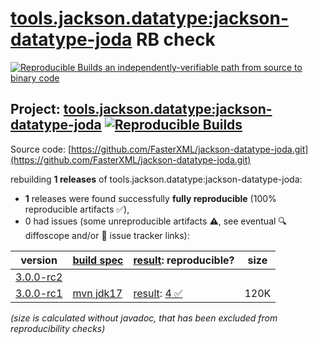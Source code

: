 [tools.jackson.datatype:jackson-datatype-joda](https://central.sonatype.com/artifact/tools.jackson.datatype/jackson-datatype-joda/versions) RB check
=======

[![Reproducible Builds](https://reproducible-builds.org/images/logos/rb.svg) an independently-verifiable path from source to binary code](https://reproducible-builds.org/)

## Project: [tools.jackson.datatype:jackson-datatype-joda](https://central.sonatype.com/artifact/tools.jackson.datatype/jackson-datatype-joda/versions) [![Reproducible Builds](https://img.shields.io/endpoint?url=https://raw.githubusercontent.com/jvm-repo-rebuild/reproducible-central/master/content/tools/jackson/datatype/jackson-datatype-joda/badge.json)](https://github.com/jvm-repo-rebuild/reproducible-central/blob/master/content/tools/jackson/datatype/jackson-datatype-joda/README.md)

Source code: [https://github.com/FasterXML/jackson-datatype-joda.git](https://github.com/FasterXML/jackson-datatype-joda.git)

rebuilding **1 releases** of tools.jackson.datatype:jackson-datatype-joda:
- **1** releases were found successfully **fully reproducible** (100% reproducible artifacts :white_check_mark:),
- 0 had issues (some unreproducible artifacts :warning:, see eventual :mag: diffoscope and/or :memo: issue tracker links):

| version | [build spec](/BUILDSPEC.md) | [result](https://reproducible-builds.org/docs/jvm/): reproducible? | size |
| -- | --------- | ------ | -- |
| [3.0.0-rc2](https://central.sonatype.com/artifact/tools.jackson.datatype/jackson-datatype-joda/3.0.0-rc2/pom) | | | |
| [3.0.0-rc1](https://central.sonatype.com/artifact/tools.jackson.datatype/jackson-datatype-joda/3.0.0-rc1/pom) | [mvn jdk17](jackson-datatype-joda-3.0.0-rc1.buildspec) | [result](jackson-datatype-joda-3.0.0-rc1.buildinfo): [4 :white_check_mark: ](jackson-datatype-joda-3.0.0-rc1.buildcompare) | 120K |

<i>(size is calculated without javadoc, that has been excluded from reproducibility checks)</i>
